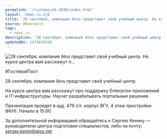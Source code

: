 ```yaml
---
permalink: '/ru/news/vk-3430/index.html'
layout: 'news.ru.njk'
title: '28 сентября, компания Atos представит свой учебный центр. На курсе центра вам расскажут п'
source: ВКонтакте
tags:
  - news_ru
description: '28 сентября, компания Atos представит свой учебный центр. На курсе центра вам расскажут п…'
updatedAt: 1474639346
---
```

![28 сентября, компания Atos представит свой учебный центр. На курсе центра вам расскажут п…](https://sun9-39.userapi.com/impf/c604427/v604427501/27725/O27lC9Et5-s.jpg?size=1280x853&quality=96&sign=f833119aa7d42966dc622aca4b2848c2&c_uniq_tag=j3KydJvmyBbVbEQgUh3W_ISJr1Jk6rNwzS986heqD1E&type=album)

#ГостевойПост

28 сентября, компания Atos представит свой учебный центр.

На курсе центра вам расскажут про поддержку Enterprise-приложений и IT-инфраструктуры. Научат разрабатывать портальные решения.

Презентация пройдет в ауд. 479 (гл. корпус ВГУ, 4 этаж пристройки ФКН). Начало в 15:00.

За дополнительной информацией обращайтесь к Сергею Кенину — руководителю центра подготовки специалистов, либо на почту: sergey.kenin@atos.net
